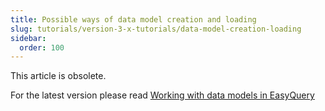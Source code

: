 ```yaml
---
title: Possible ways of data model creation and loading
slug: tutorials/version-3-x-tutorials/data-model-creation-loading
sidebar:
  order: 100
---
```


This article is obsolete. 

For the latest version please read [Working with data models in EasyQuery](///////////////easyquery/docs/getting-started/working-with-data-model)
